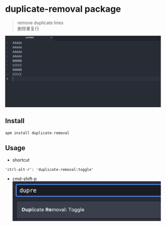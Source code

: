 # duplicate-removal package
> remove duplicate lines  
> 删除重复行

![duplicate-removal.gif](https://github.com/FloydaGithub/duplicate-removal/blob/master/res/duplicate-removal.gif)

## Install
```
apm install duplicate-removal
```

## Usage
- shortcut  
```
'ctrl-alt-r': 'duplicate-removal:toggle'
```
- cmd-shift-p  
![duplicate-removal.png](https://github.com/FloydaGithub/duplicate-removal/blob/master/res/duplicate-removal.png)
